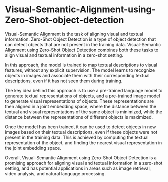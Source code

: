 # Visual-Semantic-Alignment-using-Zero-Shot-object-detection
Visual-Semantic Alignment is the task of aligning visual and textual information. Zero-Shot Object Detection is a type of object detection that can detect objects that are not present in the training data. Visual-Semantic Alignment using Zero-Shot Object Detection combines both these tasks to align visual and textual information in a zero-shot setting.

In this approach, the model is trained to map textual descriptions to visual features, without any explicit supervision. The model learns to recognize objects in images and associate them with their corresponding textual descriptions, even if it has not seen them during training.

The key idea behind this approach is to use a pre-trained language model to generate textual representations of objects, and a pre-trained image model to generate visual representations of objects. These representations are then aligned in a joint embedding space, where the distance between the textual and visual representations of the same object is minimized, while the distance between the representations of different objects is maximized.

Once the model has been trained, it can be used to detect objects in new images based on their textual descriptions, even if these objects were not present in the training data. This is achieved by computing the textual representation of the object, and finding the nearest visual representation in the joint embedding space.

Overall, Visual-Semantic Alignment using Zero-Shot Object Detection is a promising approach for aligning visual and textual information in a zero-shot setting, and has potential applications in areas such as image retrieval, video analysis, and natural language processing.





